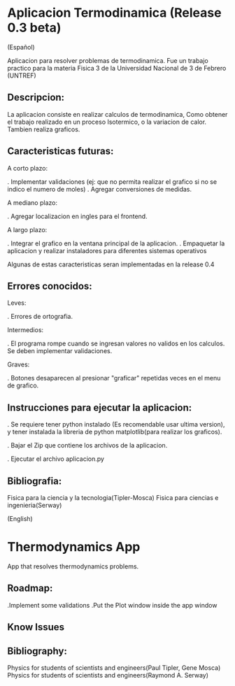 # Aplicacion Termodinamica (Release 0.3 beta)
(Español)

Aplicacion para resolver problemas de termodinamica. Fue un trabajo practico para la materia Fisica 3 de la Universidad Nacional de 3 de Febrero (UNTREF)

## Descripcion:

La aplicacion consiste en realizar calculos de termodinamica, Como obtener el trabajo realizado en un proceso Isotermico, o la variacion de calor. Tambien realiza graficos.

## Caracteristicas futuras:

A corto plazo:

  . Implementar validaciones (ej: que no permita realizar el grafico si no se indico el numero de moles)
  . Agregar conversiones de medidas.

A mediano plazo:

  . Agregar localizacion en ingles para el frontend.
  
A largo plazo:

  . Integrar el grafico en la ventana principal de la aplicacion.
  . Empaquetar la aplicacion y realizar instaladores para diferentes sistemas operativos

Algunas de estas caracteristicas seran implementadas en la release 0.4


## Errores conocidos:

Leves:

  . Errores de ortografia.
  
Intermedios:
  
  . El programa rompe cuando se ingresan valores no validos en los calculos. Se deben implementar validaciones.  

Graves:

  . Botones desaparecen al presionar "graficar" repetidas veces en el menu de grafico.


## Instrucciones para ejecutar la aplicacion:

  . Se requiere tener python instalado (Es recomendable usar ultima version), y tener instalada la libreria de python matplotlib(para realizar los graficos).

  . Bajar el Zip que contiene los archivos de la aplicacion.
  
  . Ejecutar el archivo aplicacion.py

## Bibliografia:

  Fisica para la ciencia y la tecnologia(Tipler-Mosca)
  Fisica para ciencias e ingenieria(Serway)


(English)

# Thermodynamics App

App that resolves thermodynamics problems.

## Roadmap:

  .Implement some validations 
  .Put the Plot window inside the app window



## Know Issues

## Bibliography:

  Physics for students of scientists and engineers(Paul Tipler, Gene Mosca)
  Physics for students of scientists and engineers(Raymond A. Serway)
  
